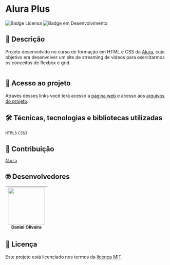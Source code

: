 # **Alura Plus**

![Badge Licensa](https://img.shields.io/github/license/danoliveiradev/optimus-tech?label=LICENSA&style=flat-square)
![Badge em Desenvolvimento](https://img.shields.io/static/v1?label=STATUS&message=FINALIZADO&color=brigthgreen&style=flat-square)

## 📝 **Descrição**

Projeto desenvolvido no curso de formação em HTML e CSS da [Alura](https://www.alura.com.br/), cujo objetivo era desenvolver um site de streaming de videos para exercitarmos os conceitos de flexbox e grid.

<p align="center">
  <img src=""/>
</p>

## 📂 **Acesso ao projeto**

Através desses links você terá acesso a [página web](https://danoliveiradev.github.io/alura-plus/) e acesso aos [arquivos do projeto](https://github.com/danoliveiradev/alura-plus).

## 🛠 **Técnicas, tecnologias e bibliotecas utilizadas**

`HTML5`
`CSS3`

## 👥 **Contribuição**

[`Alura`](https://www.alura.com.br/)
  
## 🤓 **Desenvolvedores**

| [<img src="https://github.com/danoliveiradev/readme/blob/118faf3a730ac93d415f9afaa5c2e5407e1e3e36/Eu.jpeg" width=115><br><sub>Daniel Oliveira</sub>](https://github.com/danoliveiradev) |
| :---: |

## 🔐 **Licença**

Este projeto está licenciado nos termos da [licença MIT](LICENSE).
